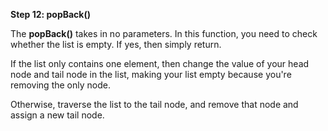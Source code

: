 <!--title={Deleting Elements From the End}--> 

<!--badges={Algorithms:2,Python:2}-->

<!--concepts={Deleting from a Linked List}-->

**Step 12: popBack()**

The **popBack()** takes in no parameters. In this function, you need to check whether the list is empty. If yes, then simply return.

If the list only contains one element, then change the value of your head node and tail node in the list, making your list empty because you're removing the only node.

Otherwise, traverse the list to the tail node, and remove that node and assign a new tail node.